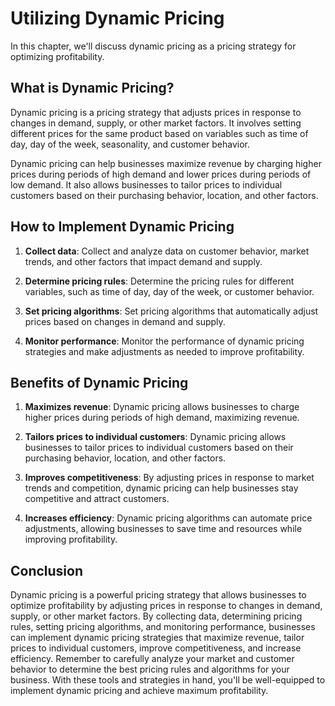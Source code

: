 Utilizing Dynamic Pricing
========================================================

In this chapter, we'll discuss dynamic pricing as a pricing strategy for optimizing profitability.

What is Dynamic Pricing?
------------------------

Dynamic pricing is a pricing strategy that adjusts prices in response to changes in demand, supply, or other market factors. It involves setting different prices for the same product based on variables such as time of day, day of the week, seasonality, and customer behavior.

Dynamic pricing can help businesses maximize revenue by charging higher prices during periods of high demand and lower prices during periods of low demand. It also allows businesses to tailor prices to individual customers based on their purchasing behavior, location, and other factors.

How to Implement Dynamic Pricing
--------------------------------

1. **Collect data**: Collect and analyze data on customer behavior, market trends, and other factors that impact demand and supply.

2. **Determine pricing rules**: Determine the pricing rules for different variables, such as time of day, day of the week, or customer behavior.

3. **Set pricing algorithms**: Set pricing algorithms that automatically adjust prices based on changes in demand and supply.

4. **Monitor performance**: Monitor the performance of dynamic pricing strategies and make adjustments as needed to improve profitability.

Benefits of Dynamic Pricing
---------------------------

1. **Maximizes revenue**: Dynamic pricing allows businesses to charge higher prices during periods of high demand, maximizing revenue.

2. **Tailors prices to individual customers**: Dynamic pricing allows businesses to tailor prices to individual customers based on their purchasing behavior, location, and other factors.

3. **Improves competitiveness**: By adjusting prices in response to market trends and competition, dynamic pricing can help businesses stay competitive and attract customers.

4. **Increases efficiency**: Dynamic pricing algorithms can automate price adjustments, allowing businesses to save time and resources while improving profitability.

Conclusion
----------

Dynamic pricing is a powerful pricing strategy that allows businesses to optimize profitability by adjusting prices in response to changes in demand, supply, or other market factors. By collecting data, determining pricing rules, setting pricing algorithms, and monitoring performance, businesses can implement dynamic pricing strategies that maximize revenue, tailor prices to individual customers, improve competitiveness, and increase efficiency. Remember to carefully analyze your market and customer behavior to determine the best pricing rules and algorithms for your business. With these tools and strategies in hand, you'll be well-equipped to implement dynamic pricing and achieve maximum profitability.
